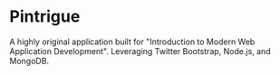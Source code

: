 Pintrigue
=========

A highly original application built for "Introduction to Modern Web Application Development". Leveraging Twitter Bootstrap, Node.js, and MongoDB.